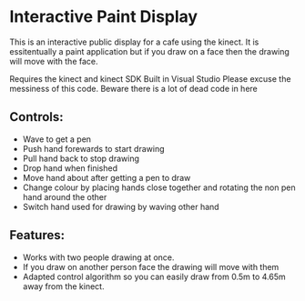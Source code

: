 # Interactive Paint Display
This is an interactive public display for a cafe using the kinect. It is essitentually a paint application but 
if you draw on a face then the drawing will move with the face.

Requires the kinect and kinect SDK
Built in Visual Studio
Please excuse the messiness of this code. Beware there is a lot of dead code in here

## Controls:
* Wave to get a pen
* Push hand forewards to start drawing
* Pull hand back to stop drawing
* Drop hand when finished
* Move hand about after getting a pen to draw
* Change colour by placing hands close together and rotating the non pen hand around the other
* Switch hand used for drawing by waving other hand

## Features:
* Works with two people drawing at once.
* If you draw on another person face the drawing will move with them
* Adapted control algorithm so you can easily draw from 0.5m to 4.65m away from the kinect.
